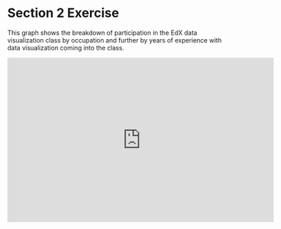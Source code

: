 # Section 2 Exercise
This graph shows the breakdown of participation in the EdX data visualization class by occupation and further by years of experience with data visualization coming into the class.

<iframe width="600" height="371" seamless frameborder="0" scrolling="no" src="https://docs.google.com/spreadsheets/d/1-N_iXBeMx6NlZ14xk6eHt0sgcVFOJ-4d-TzDtoVH7ew/pubchart?oid=353801831&amp;format=interactive"></iframe>
